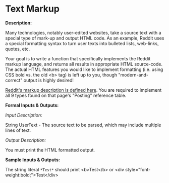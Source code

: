 # Text Markup
<div class="md"><p><strong>Description:</strong></p>
<p>Many technologies, notably user-edited websites, take a source text with a special type of mark-up and output HTML code. As an example, Reddit uses a special formatting syntax to turn user texts into bulleted lists, web-links, quotes, etc.</p>
<p>Your goal is to write a function that specifically implements the Reddit markup language, and returns all results in appropriate HTML source-code. The actual HTML features you would like to implement formatting (i.e. using CSS bold vs. the old &lt;b&gt; tag) is left up to you, though "modern-and-correct" output is highly desired!</p>
<p><a href="http://www.reddit.com/help/commenting">Reddit's markup description is defined here</a>. You are required to implement all 9 types found on that page's "Posting" reference table.</p>
<p><strong>Formal Inputs &amp; Outputs:</strong></p>
<p><em>Input Description:</em></p>
<p>String UserText - The source text to be parsed, which may include multiple lines of text.</p>
<p><em>Output Description:</em></p>
<p>You must print the HTML formatted output.</p>
<p><strong>Sample Inputs &amp; Outputs:</strong></p>
<p>The string literal <code>*Test*</code> should print &lt;b&gt;Test&lt;/b&gt; or &lt;div style="font-weight:bold;"&gt;Test&lt;/div&gt;</p>
</div>

